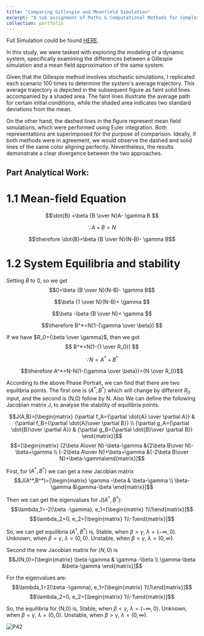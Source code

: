 ```yaml
---
title: "Comparing Gillespie and Meanfield Simulation"
excerpt: "A sub assignment of Maths & Computational Methods for Complex Systems.<br/><img src='/images/P42.png'>"
collection: portfolio
---
```


Full Simulation could be found [HERE](https://dashpulsar.github.io/files/MCMCS.ipynb).

In this study, we were tasked with exploring the modeling of a dynamic system, specifically examining the differences between a Gillespie simulation and a mean field approximation of the same system.

Given that the Gillespie method involves stochastic simulations, I replicated each scenario 100 times to determine the system's average trajectory. This average trajectory is depicted in the subsequent figure as faint solid lines accompanied by a shaded area. The faint lines illustrate the average path for certain initial conditions, while the shaded area indicates two standard deviations from the mean.

On the other hand, the dashed lines in the figure represent mean field simulations, which were performed using Euler integration. Both representations are superimposed for the purpose of comparison. Ideally, if both methods were in agreement, we would observe the dashed and solid lines of the same color aligning perfectly. Nevertheless, the results demonstrate a clear divergence between the two approaches.




## Part Analytical Work:

1.1 Mean-field Equation
======

$$\dot{B} =\beta {B \over N}A- \gamma B $$

$$\because A+B=N$$

$$\therefore \dot{B}=\beta {B \over N}(N-B)- \gamma B$$

1.2 System Equilibria and stability
======

Setting $\dot{B}$ to 0, so we get
$$0=\beta {B \over N}(N-B)- \gamma B$$

$$\beta {1 \over N}(N-B)= \gamma $$

$$\beta -\beta {B \over N}= \gamma $$

$$\therefore B^*=N(1-{\gamma \over \beta}) $$

If we have $R_0={\beta \over \gamma}$, then we got
$$ B^*=N(1-{1 \over R_0}) $$

$$\because N=A^*+B^*$$

$$\therefore A^*=N-N(1-{\gamma \over \beta})={N \over R_0}$$

According to the above Phase Portrait, we can find that there are two equilibria points. The first one is $(A^*,B^*)$ which will change by different $R_0$ input, and the second is (N,0) follow by N. Also We can define the following Jacobian matrix J, to analyse the stability of equilibria points.

$$J(A,B)=[\begin{matrix} {\partial f_A={\partial \dot{A} \over \partial A}} &{\partial f_B={\partial \dot{A}\over \partial B}} \\ {\partial g_A={\partial \dot{B}\over \partial A}} & {\partial g_B={\partial \dot{B}\over \partial B}} \end{matrix}]$$
$$=[\begin{matrix} {2\beta A\over N}-\beta-\gamma &{2\beta B\over N}-\beta+\gamma \\ {-2\beta A\over N}+\beta+\gamma &{-2\beta B\over N}+\beta-\gamma\end{matrix}]$$

First, for $(A^*,B^*)$ we can get a new Jacobian matrix
$$J(A^*,B^*)=[\begin{matrix} \gamma -\beta & \beta-\gamma \\ \beta-\gamma &\gamma-\beta \end{matrix}]$$

Then we can get the eigenvalues for $J(A^*,B^*)$:
$$\lambda_1=-2(\beta -\gamma), e_1=[\begin{matrix} 1\\1\end{matrix}]$$
$$\lambda_2=0, e_2=[\begin{matrix} 1\\-1\end{matrix}]$$

So, we can get equilibria $(A^*,B^*)$ is,
Stable, when $\beta >\gamma$, $\lambda =(-\infty, 0)$.
Unknown, when $\beta =\gamma$, $\lambda =(0,0)$.
Unstable, when $\beta <\gamma$, $\lambda =(0, \infty)$.

Second the new Jacobian matrix for $(N,0)$ is
$$J(N,0)=[\begin{matrix} \beta-\gamma & \gamma -\beta \\ \gamma-\beta &\beta-\gamma \end{matrix}]$$

For the eigenvalues are:
$$\lambda_1=2(\beta -\gamma), e_1=[\begin{matrix} 1\\1\end{matrix}]$$
$$\lambda_2=0, e_2=[\begin{matrix} 1\\-1\end{matrix}]$$

So, the equilibria for (N,0) is,
Stable, when $\beta <\gamma$, $\lambda =(-\infty, 0)$.
Unknown, when $\beta =\gamma$, $\lambda =(0,0)$.
Unstable, when $\beta >\gamma$, $\lambda =(0, \infty)$.

![P42](https://dashpulsar.github.io/images/P42.png)
